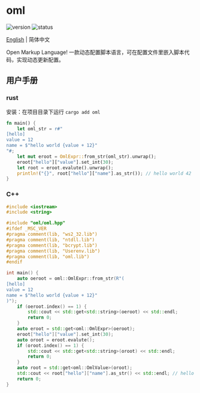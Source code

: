 # oml

![version](https://img.shields.io/badge/dynamic/toml?url=https%3A%2F%2Fraw.githubusercontent.com%2Ffawdlstty%2Foml%2Fmain%2FCargo.toml&query=package.version&label=version)
![status](https://img.shields.io/github/actions/workflow/status/fawdlstty/oml/rust.yml)

[English](README.md) | 简体中文

Open Markup Language! 一款动态配置脚本语言，可在配置文件里嵌入脚本代码，实现动态更新配置。

## 用户手册

### rust

安装：在项目目录下运行 `cargo add oml`

```rust
fn main() {
    let oml_str = r#"
[hello]
value = 12
name = $"hello world {value + 12}"
"#;
    let mut eroot = OmlExpr::from_str(oml_str).unwrap();
    eroot["hello"]["value"].set_int(30);
    let root = eroot.evalute().unwrap();
    println!("{}", root["hello"]["name"].as_str()); // hello world 42
}
```

### C++

```cpp
#include <iostream>
#include <string>

#include "oml/oml.hpp"
#ifdef _MSC_VER
#pragma comment(lib, "ws2_32.lib")
#pragma comment(lib, "ntdll.lib")
#pragma comment(lib, "bcrypt.lib")
#pragma comment(lib, "Userenv.lib")
#pragma comment(lib, "oml.lib")
#endif

int main() {
    auto oeroot = oml::OmlExpr::from_str(R"(
[hello]
value = 12
name = $"hello world {value + 12}"
)");
    if (oeroot.index() == 1) {
        std::cout << std::get<std::string>(oeroot) << std::endl;
        return 0;
    }
    auto eroot = std::get<oml::OmlExpr>(oeroot);
    eroot["hello"]["value"].set_int(30);
    auto oroot = eroot.evalute();
    if (oroot.index() == 1) {
        std::cout << std::get<std::string>(oroot) << std::endl;
        return 0;
    }
    auto root = std::get<oml::OmlValue>(oroot);
    std::cout << root["hello"]["name"].as_str() << std::endl; // hello world 42
    return 0;
}
```
